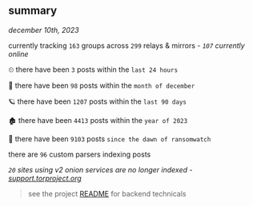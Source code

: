 
## summary
_december 10th, 2023_

currently tracking `163` groups across `299` relays & mirrors - _`107` currently online_

⏲ there have been `3` posts within the `last 24 hours`

🦈 there have been `98` posts within the `month of december`

🪐 there have been `1207` posts within the `last 90 days`

🏚 there have been `4413` posts within the `year of 2023`

🦕 there have been `9103` posts `since the dawn of ransomwatch`

there are `96` custom parsers indexing posts

_`20` sites using v2 onion services are no longer indexed - [support.torproject.org](https://support.torproject.org/onionservices/v2-deprecation/)_

> see the project [README](https://github.com/joshhighet/ransomwatch#ransomwatch--) for backend technicals
